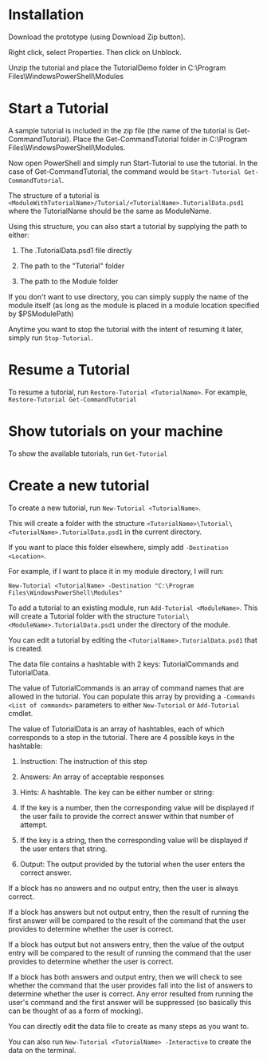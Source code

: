 # Installation

Download the prototype (using Download Zip button).

Right click, select Properties. Then click on Unblock.

Unzip the tutorial and place the TutorialDemo folder in C:\Program Files\WindowsPowerShell\Modules

# Start a Tutorial

A sample tutorial is included in the zip file (the name of the tutorial is Get-CommandTutorial).
Place the Get-CommandTutorial folder in C:\Program Files\WindowsPowerShell\Modules.

Now open PowerShell and simply run Start-Tutorial <TutorialName> to use the tutorial.
In the case of Get-CommandTutorial, the command would be `Start-Tutorial Get-CommandTutorial`.

The structure of a tutorial is `<ModuleWithTutorialName>/Tutorial/<TutorialName>.TutorialData.psd1` where the TutorialName
should be the same as ModuleName.

Using this structure, you can also start a tutorial by supplying the path to either:

1. The <TutorialName>.TutorialData.psd1 file directly

2. The path to the "Tutorial" folder

3. The path to the Module folder

If you don't want to use directory, you can simply supply the name of the module itself (as long as the module is placed
in a module location specified by $PSModulePath)

Anytime you want to stop the tutorial with the intent of resuming it later, simply run `Stop-Tutorial`.

# Resume a Tutorial

To resume a tutorial, run `Restore-Tutorial <TutorialName>`.
For example, `Restore-Tutorial Get-CommandTutorial`

# Show tutorials on your machine

To show the available tutorials, run `Get-Tutorial`

# Create a new tutorial

To create a new tutorial, run `New-Tutorial <TutorialName>`.

This will create a folder with the structure `<TutorialName>\Tutorial\<TutorialName>.TutorialData.psd1`
in the current directory.

If you want to place this folder elsewhere, simply add `-Destination <Location>`.

For example, if I want to place it in my module directory, I will run:

`New-Tutorial <TutorialName> -Destination "C:\Program Files\WindowsPowerShell\Modules"`

To add a tutorial to an existing module, run `Add-Tutorial <ModuleName>`. This will create a Tutorial folder with
the structure `Tutorial\<ModuleName>.TutorialData.psd1` under the directory of the module.

You can edit a tutorial by editing the `<TutorialName>.TutorialData.psd1` that is created.

The data file contains a hashtable with 2 keys: TutorialCommands and TutorialData.

The value of TutorialCommands is an array of command names that are allowed in the tutorial. You can populate this array
by providing a `-Commands <List of commands>` parameters to either `New-Tutorial` or `Add-Tutorial` cmdlet.

The value of TutorialData is an array of hashtables, each of which corresponds to a step in the tutorial.
There are 4 possible keys in the hashtable:

1. Instruction: The instruction of this step

2. Answers: An array of acceptable responses

3. Hints: A hashtable. The key can be either number or string:
  1. If the key is a number, then the corresponding value will be displayed if the user fails to provide
the correct answer within that number of attempt.
  2. If the key is a string, then the corresponding value will be displayed if the user enters that string.

4. Output: The output provided by the tutorial when the user enters the correct answer.

If a block has no answers and no output entry, then the user is always correct.

If a block has answers but not output entry, then the result of running the first answer will be compared to the
result of the command that the user provides to determine whether the user is correct.

If a block has output but not answers entry, then the value of the output entry will be compared to the result of running the command that the user provides to determine whether the user is correct.

If a block has both answers and output entry, then we will check to see whether the command that the user provides fall into the list of answers to determine whether the user is correct. Any error resulted from running the user's command and the first answer will be suppressed (so basically this can be thought of as a form of mocking).

You can directly edit the data file to create as many steps as you want to.

You can also run `New-Tutorial <TutorialName> -Interactive` to create the data on the terminal.
